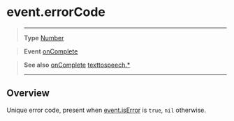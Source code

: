 # event.errorCode

> --------------------- ------------------------------------------------------------------------------------------
> __Type__              [Number](https://docs.coronalabs.com/api/type/Number.html)

> __Event__             [onComplete](/plugin/texttospeech/event/onComplete/index.md)

> __See also__          [onComplete](/plugin/texttospeech/event/onComplete/index.md)
>						[texttospeech.*](/plugin/texttospeech/index.md)
> --------------------- ------------------------------------------------------------------------------------------

## Overview

Unique error code, present when [event.isError](/plugin/texttospeech/event/onComplete/isError.md) is `true`, `nil` otherwise.